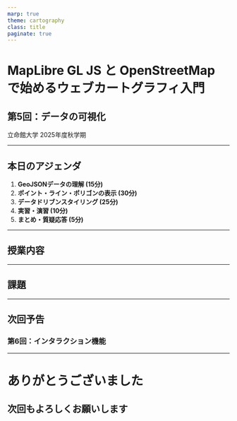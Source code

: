 ```yaml
---
marp: true
theme: cartography
class: title
paginate: true
---
```


<!-- _class: title -->

# MapLibre GL JS と OpenStreetMap で始めるウェブカートグラフィ入門

## 第5回：データの可視化

立命館大学 2025年度秋学期

---

## 本日のアジェンダ

1. **GeoJSONデータの理解 (15分)**
2. **ポイント・ライン・ポリゴンの表示 (30分)**
3. **データドリブンスタイリング (25分)**
4. **実習・演習 (10分)**
5. **まとめ・質疑応答 (5分)**

---

## 授業内容

<!-- ここに授業内容を追加 -->

---

<div class="assignment">

## 課題

<!-- 課題内容を記載 -->

</div>

---

## 次回予告

### 第6回：インタラクション機能

---

<!-- _class: title -->

# ありがとうございました

## 次回もよろしくお願いします
